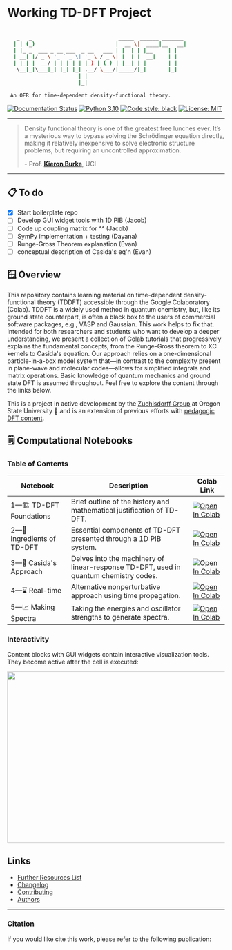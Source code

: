 # Working TD-DFT Project

```bash
 
   _   _                            _____  ______ _______ 
  | | (_)                          |  __ \|  ____|__   __|
  | |_ _  ___ _ __ ___  _ __   ___ | |  | | |__     | |   
  | __| |/ _ \ '_ ` _ \| '_ \ / _ \| |  | |  __|    | |   
  | |_| |  __/ | | | | | |_) | (_) | |__| | |       | |   
   \__|_|\___|_| |_| |_| .__/ \___/|_____/|_|       |_|   
                       | |                                
                       |_|                                
 
 An OER for time-dependent density-functional theory.
```

[![Documentation Status](https://readthedocs.org/projects/working-tddft/badge/?version=latest)](https://working-tddft.readthedocs.io/en/latest/?badge=latest)
[![Python 3.10](https://img.shields.io/badge/python-3.10-blue.svg)](https://www.python.org/)
[![Code style: black](https://img.shields.io/badge/code%20style-black-000000.svg)](https://github.com/psf/black)
[![License: MIT](https://img.shields.io/badge/License-MIT-yellow.svg)](https://opensource.org/licenses/MIT)

---

> Density functional theory is one of the greatest free lunches ever. It’s a mysterious way to bypass solving the Schrödinger equation directly, making it relatively inexpensive to solve electronic structure problems, but requiring an uncontrolled approximation.
>
> \- Prof. [**Kieron Burke**](https://doi.org/10.1002/chemv.201700082), UCI

---

## 📋 To do 
 - [x] Start boilerplate repo
 - [ ] Develop GUI widget tools with 1D PIB (Jacob)
 - [ ] Code up coupling matrix for ^^ (Jacob)
 - [ ] SymPy implementation + testing (Dayana)
 - [ ] Runge-Gross Theorem explanation (Evan)
 - [ ] conceptual description of Casida's eq'n (Evan)

## 🪟 Overview

This repository contains learning material on time-dependent density-functional theory (TDDFT)  accessible through the Google Colaboratory (Colab). TDDFT is a widely used method in quantum chemistry, but, like its ground state counterpart, is often a black box to the users of commercial software packages, e.g., VASP and Gaussian. This work helps to fix that. Intended for both researchers and students who want to develop a deeper understanding, we present a collection of Colab tutorials that progressively explains the fundamental concepts, from the Runge-Gross theorem to XC kernels to Casida's equation. Our approach relies on a one-dimensional particle-in-a-box model system that&mdash;in contrast to the complexity present in plane-wave and molecular codes&mdash;allows for simplified integrals and matrix operations. Basic knowledge of quantum mechanics and ground state DFT is assumed throughout. Feel free to explore the content through the links below.

This is a project in active development by the [Zuehlsdorff Group](https://timzuehlsdorff.com/) at Oregon State University 🌳 and is an extension of previous efforts with [pedagogic DFT content](https://github.com/tjz21/DFT_PIB_Code).

## 🗒️ Computational Notebooks

### Table of Contents

| Notebook | Description | Colab Link |
| -------- | ----------- | ---------- |
| 1&mdash;🏗️ TD-DFT Foundations  | Brief outline of the history and mathematical justification of TD-DFT.| [![Open In Colab](https://colab.research.google.com/assets/colab-badge.svg)](https://colab.research.google.com/github/LinusP217/Working_TDDFT/blob/main/notebooks/Notebook1.ipynb)       |
| 2&mdash;🍳 Ingredients of TD-DFT | Essential components of TD-DFT presented through a 1D PIB system. | [![Open In Colab](https://colab.research.google.com/assets/colab-badge.svg)](https://colab.research.google.com/github/LinusP217/Working_TDDFT/blob/main/notebooks/Notebook2.ipynb)       |
| 3&mdash;👨 Casida's Approach | Delves into the machinery of linear-response TD-DFT, used in quantum chemistry codes. | [![Open In Colab](https://colab.research.google.com/assets/colab-badge.svg)](https://colab.research.google.com/github/LinusP217/Working_TDDFT/blob/main/notebooks/Notebook3.ipynb)       |
| 4&mdash;⌛ Real-time  | Alternative nonperturbative approach using time propagation. | [![Open In Colab](https://colab.research.google.com/assets/colab-badge.svg)](https://colab.research.google.com/github/LinusP217/Working_TDDFT/blob/main/notebooks/Notebook4.ipynb)       |
| 5&mdash;📈 Making Spectra | Taking the energies and oscillator strengths to generate spectra. | [![Open In Colab](https://colab.research.google.com/assets/colab-badge.svg)](https://colab.research.google.com/github/LinusP217/Working_TDDFT/blob/main/notebooks/Notebook5.ipynb)       |

### Interactivity

Content blocks with GUI widgets contain interactive visualization tools. They become active after the cell is executed:

<div style="text-align:center;">
  <img src="https://github.com/BashirovaD/DFT_code/blob/main/figures/wavefunction_anim.gif" width="700" height="398">
</div>

## Links
 - [Further Resources List](https://working-tddft.readthedocs.io/en/latest/other_resources.html)
 - [Changelog](https://working-tddft.readthedocs.io/en/latest/changelog.html)
 - [Contributing](https://github.com/LinusP217/Working_TDDFT/blob/main/CONTRIBUTING.md)
 - [Authors](https://github.com/LinusP217/Working_TDDFT/blob/main/AUTHORS)

---

### Citation
If you would like cite this work, please refer to the following publication:
>
>
>

